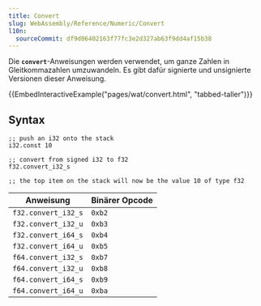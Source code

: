 ```yaml
---
title: Convert
slug: WebAssembly/Reference/Numeric/Convert
l10n:
  sourceCommit: df9d06402163f77fc3e2d327ab63f9dd4af15b38
---
```


Die **`convert`**-Anweisungen werden verwendet, um ganze Zahlen in Gleitkommazahlen umzuwandeln. Es gibt dafür signierte und unsignierte Versionen dieser Anweisung.

{{EmbedInteractiveExample("pages/wat/convert.html", "tabbed-taller")}}

## Syntax

```wasm
;; push an i32 onto the stack
i32.const 10

;; convert from signed i32 to f32
f32.convert_i32_s

;; the top item on the stack will now be the value 10 of type f32
```

| Anweisung           | Binärer Opcode |
| ------------------- | -------------- |
| `f32.convert_i32_s` | `0xb2`         |
| `f32.convert_i32_u` | `0xb3`         |
| `f32.convert_i64_s` | `0xb4`         |
| `f32.convert_i64_u` | `0xb5`         |
| `f64.convert_i32_s` | `0xb7`         |
| `f64.convert_i32_u` | `0xb8`         |
| `f64.convert_i64_s` | `0xb9`         |
| `f64.convert_i64_u` | `0xba`         |
